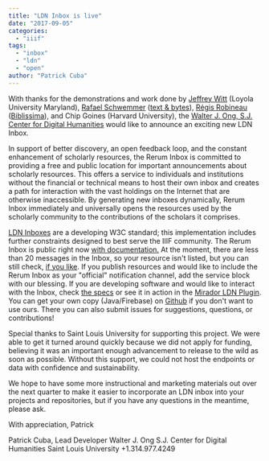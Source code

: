 ```yaml
---
title: "LDN Inbox is live"
date: "2017-09-05"
categories: 
  - "iiif"
tags: 
  - "inbox"
  - "ldn"
  - "open"
author: "Patrick Cuba"
---
```


With thanks for the demonstrations and work done by [Jeffrey Witt](http://jeffreycwitt.com) (Loyola University Maryland), [Rafael Schwemmer](https://github.com/schwemmer) ([text & bytes](https://www.textandbytes.com)), [Régis Robineau](https://github.com/regisrob) ([Biblissima](http://www.biblissima-condorcet.fr)), and Chip Goines (Harvard University), the [Walter J. Ong, S.J. Center for Digital Humanities](https://github.com/CenterForDigitalHumanities) would like to announce an exciting new LDN Inbox.

In support of better discovery, an open feedback loop, and the constant enhancement of scholarly resources, the Rerum Inbox is committed to providing a free and public location for important announcements about scholarly resources. This offers a service to individuals and institutions without the financial or technical means to host their own inbox and creates a path for interaction with the vast holdings on the Internet that are otherwise inaccessible. By generating new inboxes dynamically, Rerum Inbox immediately and universally opens the resources used by the scholarly community to the contributions of the scholars it comprises.

[LDN Inboxes](https://www.w3.org/TR/ldn/) are a developing W3C standard; this implementation includes further constraints designed to best serve the IIIF community. The Rerum Inbox is public right now [with documentation.](https://centerfordigitalhumanities.github.io/inbox-docs/#!/) At the moment, there are less than 20 messages in the Inbox, so your resource isn't listed, but you can still check, [if you like](https://centerfordigitalhumanities.github.io/inbox-docs/#!/announcements). If you publish resources and would like to include the Rerum Inbox as your "official" notification channel, add the service block with our blessing. If you are developing software and would like to interact with the Inbox, check [the specs](https://centerfordigitalhumanities.github.io/inbox-docs/#!/specifications) or see it in action in the [Mirador LDN Plugin](https://github.com/jeffreycwitt/mirador-ldn-plugin). You can get your own copy (Java/Firebase) on [Github](https://github.com/CenterForDigitalHumanities/inbox) if you don't want to use ours. There you can also submit issues for suggestions, questions, or contributions!

Special thanks to Saint Louis University for supporting this project. We were able to get it turned around quickly because we did not apply for funding, believing it was an important enough advancement to release to the wild as soon as possible. Without this support, we could not host the endpoints or data with confidence and sustainability.

We hope to have some more instructional and marketing materials out over the next quarter to make it easier to incorporate an LDN inbox into your projects and repositories, but if you have any questions in the meantime, please ask.

With appreciation, Patrick

Patrick Cuba, Lead Developer Walter J. Ong S.J. Center for Digital Humanities Saint Louis University +1.314.977.4249
